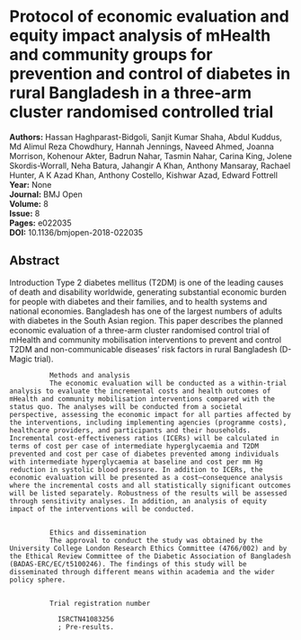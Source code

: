 # Protocol of economic evaluation and equity impact analysis of mHealth and community groups for prevention and control of diabetes in rural Bangladesh in a three-arm cluster randomised controlled trial

**Authors:** Hassan Haghparast-Bidgoli, Sanjit Kumar Shaha, Abdul Kuddus, Md Alimul Reza Chowdhury, Hannah Jennings, Naveed Ahmed, Joanna Morrison, Kohenour Akter, Badrun Nahar, Tasmin Nahar, Carina King, Jolene Skordis-Worrall, Neha Batura, Jahangir A Khan, Anthony Mansaray, Rachael Hunter, A K Azad Khan, Anthony Costello, Kishwar Azad, Edward Fottrell  
**Year:** None  
**Journal:** BMJ Open  
**Volume:** 8  
**Issue:** 8  
**Pages:** e022035  
**DOI:** 10.1136/bmjopen-2018-022035  

## Abstract
Introduction
              Type 2 diabetes mellitus (T2DM) is one of the leading causes of death and disability worldwide, generating substantial economic burden for people with diabetes and their families, and to health systems and national economies. Bangladesh has one of the largest numbers of adults with diabetes in the South Asian region. This paper describes the planned economic evaluation of a three-arm cluster randomised control trial of mHealth and community mobilisation interventions to prevent and control T2DM and non-communicable diseases’ risk factors in rural Bangladesh (D-Magic trial).
            
            
              Methods and analysis
              The economic evaluation will be conducted as a within-trial analysis to evaluate the incremental costs and health outcomes of mHealth and community mobilisation interventions compared with the status quo. The analyses will be conducted from a societal perspective, assessing the economic impact for all parties affected by the interventions, including implementing agencies (programme costs), healthcare providers, and participants and their households. Incremental cost-effectiveness ratios (ICERs) will be calculated in terms of cost per case of intermediate hyperglycaemia and T2DM prevented and cost per case of diabetes prevented among individuals with intermediate hyperglycaemia at baseline and cost per mm Hg reduction in systolic blood pressure. In addition to ICERs, the economic evaluation will be presented as a cost–consequence analysis where the incremental costs and all statistically significant outcomes will be listed separately. Robustness of the results will be assessed through sensitivity analyses. In addition, an analysis of equity impact of the interventions will be conducted.
            
            
              Ethics and dissemination
              The approval to conduct the study was obtained by the University College London Research Ethics Committee (4766/002) and by the Ethical Review Committee of the Diabetic Association of Bangladesh (BADAS-ERC/EC/t5100246). The findings of this study will be disseminated through different means within academia and the wider policy sphere.
            
            
              Trial registration number
              
                ISRCTN41083256
                ; Pre-results.

